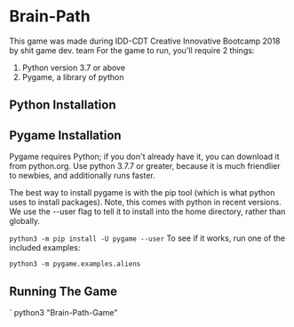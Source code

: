 # Brain-Path
This game was made during IDD-CDT Creative Innovative Bootcamp 2018 by shit game dev. team
For the game to run, you'll require 2 things:
1. Python version 3.7 or above
2. Pygame, a library of python
## Python Installation

## Pygame Installation
Pygame requires Python; if you don't already have it, you can download it from python.org. Use python 3.7.7 or greater, because it is much friendlier to newbies, and additionally runs faster.

The best way to install pygame is with the pip tool (which is what python uses to install packages). Note, this comes with python in recent versions. We use the --user flag to tell it to install into the home directory, rather than globally.

` python3 -m pip install -U pygame --user `
To see if it works, run one of the included examples:

` python3 -m pygame.examples.aliens `

## Running The Game
` python3 "Brain-Path-Game"

